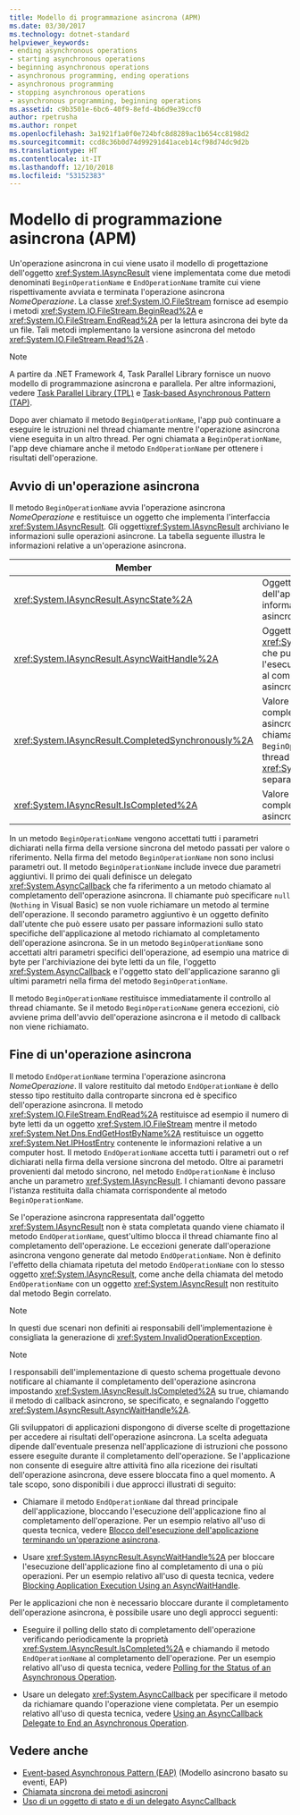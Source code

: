 ```yaml
---
title: Modello di programmazione asincrona (APM)
ms.date: 03/30/2017
ms.technology: dotnet-standard
helpviewer_keywords:
- ending asynchronous operations
- starting asynchronous operations
- beginning asynchronous operations
- asynchronous programming, ending operations
- asynchronous programming
- stopping asynchronous operations
- asynchronous programming, beginning operations
ms.assetid: c9b3501e-6bc6-40f9-8efd-4b6d9e39ccf0
author: rpetrusha
ms.author: ronpet
ms.openlocfilehash: 3a1921f1a0f0e724bfc8d8289ac1b654cc8198d2
ms.sourcegitcommit: ccd8c36b0d74d99291d41aceb14cf98d74dc9d2b
ms.translationtype: HT
ms.contentlocale: it-IT
ms.lasthandoff: 12/10/2018
ms.locfileid: "53152383"
---
```

# <a name="asynchronous-programming-model-apm"></a>Modello di programmazione asincrona (APM)
Un'operazione asincrona in cui viene usato il modello di progettazione dell'oggetto <xref:System.IAsyncResult> viene implementata come due metodi denominati `BeginOperationName` e `EndOperationName` tramite cui viene rispettivamente avviata e terminata l'operazione asincrona *NomeOperazione*. La classe <xref:System.IO.FileStream> fornisce ad esempio i metodi <xref:System.IO.FileStream.BeginRead%2A> e <xref:System.IO.FileStream.EndRead%2A> per la lettura asincrona dei byte da un file. Tali metodi implementano la versione asincrona del metodo <xref:System.IO.FileStream.Read%2A> .  
  
> [!NOTE]
>  A partire da .NET Framework 4, Task Parallel Library fornisce un nuovo modello di programmazione asincrona e parallela. Per altre informazioni, vedere [Task Parallel Library (TPL)](../../../docs/standard/parallel-programming/task-parallel-library-tpl.md) e [Task-based Asynchronous Pattern (TAP)](../../../docs/standard/asynchronous-programming-patterns/task-based-asynchronous-pattern-tap.md).  
  
 Dopo aver chiamato il metodo `BeginOperationName`, l'app può continuare a eseguire le istruzioni nel thread chiamante mentre l'operazione asincrona viene eseguita in un altro thread. Per ogni chiamata a `BeginOperationName`, l'app deve chiamare anche il metodo `EndOperationName` per ottenere i risultati dell'operazione.  
  
## <a name="beginning-an-asynchronous-operation"></a>Avvio di un'operazione asincrona  
 Il metodo `BeginOperationName` avvia l'operazione asincrona *NomeOperazione* e restituisce un oggetto che implementa l'interfaccia <xref:System.IAsyncResult>. Gli oggetti<xref:System.IAsyncResult> archiviano le informazioni sulle operazioni asincrone. La tabella seguente illustra le informazioni relative a un'operazione asincrona.  
  
|Member|Description|  
|------------|-----------------|  
|<xref:System.IAsyncResult.AsyncState%2A>|Oggetto facoltativo specifico dell'applicazione che contiene informazioni sull'operazione asincrona.|  
|<xref:System.IAsyncResult.AsyncWaitHandle%2A>|Oggetto <xref:System.Threading.WaitHandle> che può essere usato per bloccare l'esecuzione dell'applicazione fino al completamento dell'operazione asincrona.|  
|<xref:System.IAsyncResult.CompletedSynchronously%2A>|Valore che indica l'eventuale completamento dell'operazione asincrona nel thread usato per chiamare il metodo `BeginOperationName` anziché in un thread <xref:System.Threading.ThreadPool> separato.|  
|<xref:System.IAsyncResult.IsCompleted%2A>|Valore che indica l'eventuale completamento dell'operazione asincrona.|  
  
 In un metodo `BeginOperationName` vengono accettati tutti i parametri dichiarati nella firma della versione sincrona del metodo passati per valore o riferimento. Nella firma del metodo `BeginOperationName` non sono inclusi parametri out. Il metodo `BeginOperationName` include invece due parametri aggiuntivi. Il primo dei quali definisce un delegato <xref:System.AsyncCallback> che fa riferimento a un metodo chiamato al completamento dell'operazione asincrona. Il chiamante può specificare `null` (`Nothing` in Visual Basic) se non vuole richiamare un metodo al termine dell'operazione. Il secondo parametro aggiuntivo è un oggetto definito dall'utente che può essere usato per passare informazioni sullo stato specifiche dell'applicazione al metodo richiamato al completamento dell'operazione asincrona. Se in un metodo `BeginOperationName` sono accettati altri parametri specifici dell'operazione, ad esempio una matrice di byte per l'archiviazione dei byte letti da un file, l'oggetto <xref:System.AsyncCallback> e l'oggetto stato dell'applicazione saranno gli ultimi parametri nella firma del metodo `BeginOperationName`.  
  
 Il metodo `BeginOperationName` restituisce immediatamente il controllo al thread chiamante. Se il metodo `BeginOperationName` genera eccezioni, ciò avviene prima dell'avvio dell'operazione asincrona e il metodo di callback non viene richiamato.  
  
## <a name="ending-an-asynchronous-operation"></a>Fine di un'operazione asincrona  
 Il metodo `EndOperationName` termina l'operazione asincrona *NomeOperazione*. Il valore restituito dal metodo `EndOperationName` è dello stesso tipo restituito dalla controparte sincrona ed è specifico dell'operazione asincrona. Il metodo <xref:System.IO.FileStream.EndRead%2A> restituisce ad esempio il numero di byte letti da un oggetto <xref:System.IO.FileStream> mentre il metodo <xref:System.Net.Dns.EndGetHostByName%2A> restituisce un oggetto <xref:System.Net.IPHostEntry> contenente le informazioni relative a un computer host. Il metodo `EndOperationName` accetta tutti i parametri out o ref dichiarati nella firma della versione sincrona del metodo. Oltre ai parametri provenienti dal metodo sincrono, nel metodo `EndOperationName` è incluso anche un parametro <xref:System.IAsyncResult>. I chiamanti devono passare l'istanza restituita dalla chiamata corrispondente al metodo `BeginOperationName`.  
  
 Se l'operazione asincrona rappresentata dall'oggetto <xref:System.IAsyncResult> non è stata completata quando viene chiamato il metodo `EndOperationName`, quest'ultimo blocca il thread chiamante fino al completamento dell'operazione. Le eccezioni generate dall'operazione asincrona vengono generate dal metodo `EndOperationName`. Non è definito l'effetto della chiamata ripetuta del metodo `EndOperationName` con lo stesso oggetto <xref:System.IAsyncResult>, come anche della chiamata del metodo `EndOperationName` con un oggetto <xref:System.IAsyncResult> non restituito dal metodo Begin correlato.  
  
> [!NOTE]
>  In questi due scenari non definiti ai responsabili dell'implementazione è consigliata la generazione di <xref:System.InvalidOperationException>.  
  
> [!NOTE]
>  I responsabili dell'implementazione di questo schema progettuale devono notificare al chiamante il completamento dell'operazione asincrona impostando <xref:System.IAsyncResult.IsCompleted%2A> su true, chiamando il metodo di callback asincrono, se specificato, e segnalando l'oggetto <xref:System.IAsyncResult.AsyncWaitHandle%2A>.  
  
 Gli sviluppatori di applicazioni dispongono di diverse scelte di progettazione per accedere ai risultati dell'operazione asincrona. La scelta adeguata dipende dall'eventuale presenza nell'applicazione di istruzioni che possono essere eseguite durante il completamento dell'operazione. Se l'applicazione non consente di eseguire altre attività fino alla ricezione dei risultati dell'operazione asincrona, deve essere bloccata fino a quel momento. A tale scopo, sono disponibili i due approcci illustrati di seguito:  
  
-   Chiamare il metodo `EndOperationName` dal thread principale dell'applicazione, bloccando l'esecuzione dell'applicazione fino al completamento dell'operazione. Per un esempio relativo all'uso di questa tecnica, vedere [Blocco dell'esecuzione dell'applicazione terminando un'operazione asincrona](../../../docs/standard/asynchronous-programming-patterns/blocking-application-execution-by-ending-an-async-operation.md).  
  
-   Usare <xref:System.IAsyncResult.AsyncWaitHandle%2A> per bloccare l'esecuzione dell'applicazione fino al completamento di una o più operazioni. Per un esempio relativo all'uso di questa tecnica, vedere [Blocking Application Execution Using an AsyncWaitHandle](../../../docs/standard/asynchronous-programming-patterns/blocking-application-execution-using-an-asyncwaithandle.md).  
  
 Per le applicazioni che non è necessario bloccare durante il completamento dell'operazione asincrona, è possibile usare uno degli approcci seguenti:  
  
-   Eseguire il polling dello stato di completamento dell'operazione verificando periodicamente la proprietà <xref:System.IAsyncResult.IsCompleted%2A> e chiamando il metodo `EndOperationName` al completamento dell'operazione. Per un esempio relativo all'uso di questa tecnica, vedere [Polling for the Status of an Asynchronous Operation](../../../docs/standard/asynchronous-programming-patterns/polling-for-the-status-of-an-asynchronous-operation.md).  
  
-   Usare un delegato <xref:System.AsyncCallback> per specificare il metodo da richiamare quando l'operazione viene completata. Per un esempio relativo all'uso di questa tecnica, vedere [Using an AsyncCallback Delegate to End an Asynchronous Operation](../../../docs/standard/asynchronous-programming-patterns/using-an-asynccallback-delegate-to-end-an-asynchronous-operation.md).  
  
## <a name="see-also"></a>Vedere anche

- [Event-based Asynchronous Pattern (EAP)](../../../docs/standard/asynchronous-programming-patterns/event-based-asynchronous-pattern-eap.md) (Modello asincrono basato su eventi, EAP)  
- [Chiamata sincrona dei metodi asincroni](../../../docs/standard/asynchronous-programming-patterns/calling-synchronous-methods-asynchronously.md)  
- [Uso di un oggetto di stato e di un delegato AsyncCallback](../../../docs/standard/asynchronous-programming-patterns/using-an-asynccallback-delegate-and-state-object.md)
